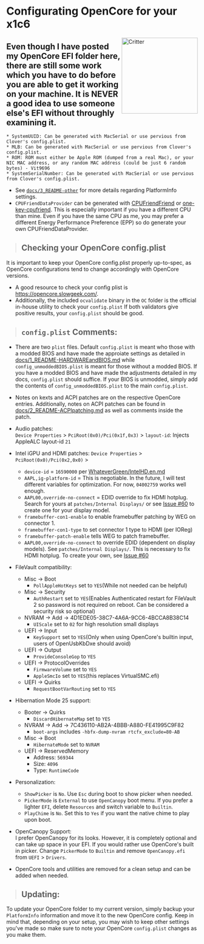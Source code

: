 ﻿# Configurating OpenCore for your x1c6

<img align="right" src="https://i.imgur.com/u2Nukp7.png" alt="Critter" width="200">

## Even though I have posted my OpenCore EFI folder here, there are still some work which you have to do before you are able to get it working on your machine. It is **NEVER** a good idea to use someone else's EFI without throughly examining it.

```
* SystemUUID: Can be generated with MacSerial or use pervious from Clover's config.plist.
* MLB: Can be generated with MacSerial or use pervious from Clover's config.plist.
* ROM: ROM must either be Apple ROM (dumped from a real Mac), or your NIC MAC address, or any random MAC address (could be just 6 random bytes) - Vit9696
* SystemSerialNumber: Can be generated with MacSerial or use pervious from Clover's config.plist.
```

- See [`docs/3_README-other`](https://github.com/tylernguyen/x1c6-hackintosh/blob/master/docs/3_README-other.md) for more details regarding PlatformInfo settings.
- `CPUFriendDataProvider` can be generated with [CPUFriendFriend](https://github.com/corpnewt/CPUFriendFriend_) or [one-key-cpufriend](https://github.com/stevezhengshiqi/one-key-cpufriend). This is especially important if you have a different CPU than mine. Even if you have the same CPU as me, you may prefer a different Energy Performance Preference (EPP) so do generate your own CPUFriendDataProvider.  

> ## Checking your OpenCore config.plist

It is important to keep your OpenCore config.plist properly up-to-spec, as OpenCore configurations tend to change accordingly with OpenCore versions. 
- A good resource to check your config plist is https://opencore.slowgeek.com/.
- Additionally, the included `ocvalidate` binary in the `OC` folder is the official in-house utility to check your `config.plist`
If both validators give positive results, your `config.plist` should be good.

> ## `config.plist` Comments:
* There are two `plist` files. Default `config.plist` is meant who those with a modded BIOS and have made the approiate settings as detailed in [docs/1_README-HARDWAREandBIOS.md](https://github.com/tylernguyen/x1c6-hackintosh/blob/master/docs/1_README-HARDWAREandBIOS.md) while `config_unmoddedBIOS.plist` is meant for those without a modded BIOS. If you have a modded BIOS and have made the adjustments detailed in my docs, `config.plist` should suffice. If your BIOS is unmodded, simply add the contents of `config_unmoddedBIOS.plist` to the main `config.plist`.
* Notes on kexts and ACPI patches are on the respective OpenCore entries. Additionally, notes on ACPI patches can be found in [docs/2_README-ACPIpatching.md](https://github.com/tylernguyen/x1c6-hackintosh/blob/master/docs/2_README-ACPIpatching.md) as well as comments inside the patch.
* Audio patches:   
`Device Properties` > `PciRoot(0x0)/Pci(0x1f,0x3)` > `layout-id`: Injects AppleALC layout-id `21`
* Intel iGPU and HDMI patches:
`Device Properties` > `PciRoot(0x0)/Pci(0x2,0x0)` >  
    * `device-id` = `16590000` per [WhateverGreen/IntelHD.en.md](https://github.com/acidanthera/WhateverGreen/blob/master/Manual/FAQ.IntelHD.en.md)
    * `AAPL,ig-platform-id` = This is negotiable. In the future, I will test different variables for optimization. For now, `04002759` works well enough. 
    * `AAPL00,override-no-connect` = EDID override to fix HDMI hotplug. Search for yours at `patches/Internal Displays/` or see [Issue #60](https://github.com/tylernguyen/x1c6-hackintosh/issues/60) to create one for your display model.
    * `framebuffer-con1-enable` to enable framebuffer patching by WEG on connector 1.
    * `framebuffer-con1-type` to set connector 1 type to HDMI (per IOReg)
    * `framebuffer-patch-enable` tells WEG to patch framebuffer.
    * `AAPL00,override-no-connect` to override EDID (dependent on display models). See `patches/Internal Displays/`. This is necessary to fix HDMI hotplug. To create your own, see [Issue #60](https://github.com/tylernguyen/x1c6-hackintosh/issues/60)
* FileVault compatibility:
    * Misc -> Boot
        * `PollAppleHotKeys` set to `YES`(While not needed can be helpful)
    * Misc -> Security
        * `AuthRestart` set to `YES`(Enables Authenticated restart for FileVault 2 so password is not required on reboot. Can be considered a security risk so optional)
    * NVRAM -> Add -> 4D1EDE05-38C7-4A6A-9CC6-4BCCA8B38C14
        * `UIScale` set to `02` for high resolution small displays
    * UEFI -> Input
        * `KeySupport` set to `YES`(Only when using OpenCore's builtin input, users of OpenUsbKbDxe should avoid)
    * UEFI -> Output
        * `ProvideConsoleGop` to `YES`
    * UEFI -> ProtocolOverrides
        * `FirmwareVolume` set to `YES`
        * `AppleSmcIo` set to `YES`(this replaces VirtualSMC.efi)
    * UEFI -> Quirks
        * `RequestBootVarRouting` set to `YES`
* Hibernation Mode 25 support:
    * Booter -> Quirks
      * `DiscardHibernateMap` set to `YES`
    * NVRAM -> Add -> 7C436110-AB2A-4BBB-A880-FE41995C9F82
      * `boot-args` includes `-hbfx-dump-nvram rtcfx_exclude=80-AB`
    * Misc -> Boot
      * `HibernateMode` set to `NVRAM`
    * UEFI -> ReservedMemory
      * Address: `569344`
      * Size: `4096`
      * Type: `RuntimeCode`
* Personalization:
    * `ShowPicker` is `No`. Use `Esc` during boot to show picker when needed.
    * `PickerMode` is `External` to use `OpenCanopy` boot menu. If you prefer a lighter `EFI`, delete `Resources` and switch variable to `Builtin`.
    * `PlayChime` is `No`. Set this to `Yes` if you want the native chime to play upon boot.
 
* OpenCanopy Support:  
I prefer OpenCanopy for its looks. However, it is completely optional and can take up space in your EFI. If you would rather use OpenCore's built in picker. Change `PickerMode` to `Builtin` and remove `OpenCanopy.efi` from `UEFI` > `Drivers`.

* OpenCore tools and utilities are removed for a clean setup and can be added when needed.

> ## Updating:

To update your OpenCore folder to my current version, simply backup your `PlatformInfo` information and move it to the new OpenCore config. Keep in mind that, depending on your setup, you may wish to keep other settings you've made so make sure to note your OpenCore `config.plist` changes as you make them.
